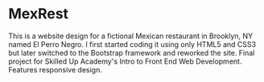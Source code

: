 # MexRest
This is a website design for a fictional Mexican restaurant in Brooklyn, NY named El Perro Negro.  I first started coding it using only HTML5 and CSS3 but later switched to the Bootstrap framework and reworked the site.  Final project for Skilled Up Academy's Intro to Front End Web Development. Features responsive design. 
